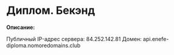 # Диплом. Бекэнд

**Описание:**

 Публичный IP-адрес сервера: 84.252.142.81
 Домен: api.enefe-diploma.nomoredomains.club